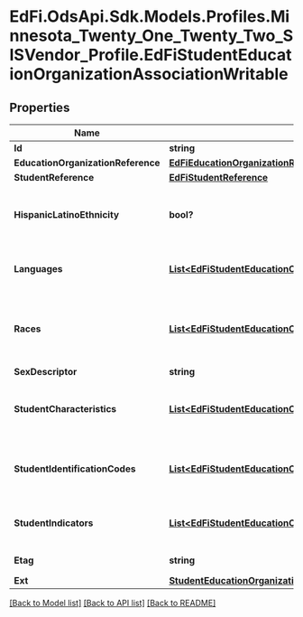# EdFi.OdsApi.Sdk.Models.Profiles.Minnesota_Twenty_One_Twenty_Two_SISVendor_Profile.EdFiStudentEducationOrganizationAssociationWritable
## Properties

Name | Type | Description | Notes
------------ | ------------- | ------------- | -------------
**Id** | **string** |  | 
**EducationOrganizationReference** | [**EdFiEducationOrganizationReference**](EdFiEducationOrganizationReference.md) |  | 
**StudentReference** | [**EdFiStudentReference**](EdFiStudentReference.md) |  | 
**HispanicLatinoEthnicity** | **bool?** | An indication that the individual traces his or her origin or descent to Mexico, Puerto Rico, Cuba, Central, and South America, and other Spanish cultures, regardless of race. The term, \&quot;Spanish origin,\&quot; can be used in addition to \&quot;Hispanic or Latino.\&quot; | [optional] 
**Languages** | [**List&lt;EdFiStudentEducationOrganizationAssociationLanguageWritable&gt;**](EdFiStudentEducationOrganizationAssociationLanguageWritable.md) | An unordered collection of studentEducationOrganizationAssociationLanguages. The language(s) the individual uses to communicate. It is strongly recommended that entries use only ISO 639-3 language codes. | [optional] 
**Races** | [**List&lt;EdFiStudentEducationOrganizationAssociationRaceWritable&gt;**](EdFiStudentEducationOrganizationAssociationRaceWritable.md) | An unordered collection of studentEducationOrganizationAssociationRaces. The general racial category which most clearly reflects the individual&#39;s recognition of his or her community or with which the individual most identifies. The data model allows for multiple entries so that each individual can specify all appropriate races. | [optional] 
**SexDescriptor** | **string** | A person&#39;s gender. | 
**StudentCharacteristics** | [**List&lt;EdFiStudentEducationOrganizationAssociationStudentCharacteristicWritable&gt;**](EdFiStudentEducationOrganizationAssociationStudentCharacteristicWritable.md) | An unordered collection of studentEducationOrganizationAssociationStudentCharacteristics. Reflects important characteristics of the student&#39;s home situation:          Displaced Homemaker, Immigrant, Migratory, Military Parent, Pregnant Teen, Single Parent, and Unaccompanied Youth. | [optional] 
**StudentIdentificationCodes** | [**List&lt;EdFiStudentEducationOrganizationAssociationStudentIdentificationCodeWritable&gt;**](EdFiStudentEducationOrganizationAssociationStudentIdentificationCodeWritable.md) | An unordered collection of studentEducationOrganizationAssociationStudentIdentificationCodes. A coding scheme that is used for identification and record-keeping purposes by schools, social services, or other agencies to refer to a student. | [optional] 
**StudentIndicators** | [**List&lt;EdFiStudentEducationOrganizationAssociationStudentIndicatorWritable&gt;**](EdFiStudentEducationOrganizationAssociationStudentIndicatorWritable.md) | An unordered collection of studentEducationOrganizationAssociationStudentIndicators. Indicator(s) or metric(s) computed for the student (e.g., at risk) to influence more effective education or direct specific interventions. | [optional] 
**Etag** | **string** | A unique system-generated value that identifies the version of the resource. | [optional] 
**Ext** | [**StudentEducationOrganizationAssociationExtensionsWritable**](StudentEducationOrganizationAssociationExtensionsWritable.md) |  | [optional] 

[[Back to Model list]](../README.md#documentation-for-models) [[Back to API list]](../README.md#documentation-for-api-endpoints) [[Back to README]](../README.md)

